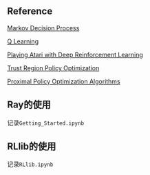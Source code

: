 ## Reference

[Markov Decision Process](https://en.wikipedia.org/wiki/Markov_decision_process)

[Q Learning](https://en.wikipedia.org/wiki/Q-learning)

[Playing Atari with Deep Reinforcement Learning](https://arxiv.org/abs/1312.5602)

[Trust Region Policy Optimization](https://arxiv.org/abs/1502.05477)

[Proximal Policy Optimization Algorithms](https://arxiv.org/abs/1707.06347)

## Ray的使用

记录`Getting_Started.ipynb`



## RLlib的使用

记录`RLlib.ipynb`

